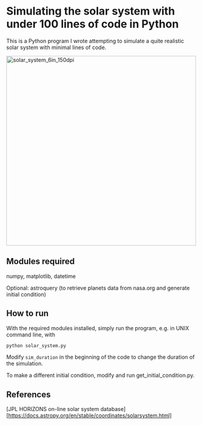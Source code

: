 # Simulating the solar system with under 100 lines of code in Python

This is a Python program I wrote attempting to simulate a quite
realistic solar system with minimal lines of code.

<img src="https://user-images.githubusercontent.com/24463821/90344480-44543f00-dfe8-11ea-9b99-a640c0f26136.gif" alt="solar_system_6in_150dpi" style="width:500px;" />

## Modules required

numpy, matplotlib, datetime

Optional: astroquery (to retrieve planets data from nasa.org and generate initial condition)

## How to run
With the required modules installed, simply run the program, e.g. in UNIX command line, with
```bash
python solar_system.py
```
Modify `sim_duration` in the beginning of the code to change the duration of the simulation.

To make a different initial condition, modify and run get_initial_condition.py.

## References

[JPL HORIZONS on-line solar system database][https://docs.astropy.org/en/stable/coordinates/solarsystem.html]
